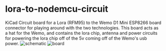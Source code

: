 # lora-to-nodemcu-circuit

KiCad Circuit board for a Lora (RFM95) to the Wemo D1 Mini ESP8266 board connector for playing around with the two technologies. This board acts as a hat for the Wemo, and contains the lora chip, antenna and power circuits for powering the lora chip off of the 5v coming off of the Wemo's usb power.
![schematic](schematic.png)
![board](board.png)
